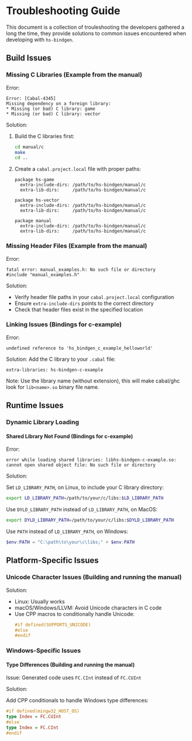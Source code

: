 # Troubleshooting Guide

This document is a collection of trouleshooting the developers gathered a long
the time, they provide solutions to common issues encountered when developing
with `hs-bindgen`.

## Build Issues

### Missing C Libraries (Example from the manual)

Error:

```
Error: [Cabal-4345]
Missing dependency on a foreign library:
* Missing (or bad) C library: game
* Missing (or bad) C library: vector
```

Solution:

1. Build the C libraries first:
   ```bash
   cd manual/c
   make
   cd ..
   ```

2. Create a `cabal.project.local` file with proper paths:
   ```
   package hs-game
     extra-include-dirs: /path/to/hs-bindgen/manual/c
     extra-lib-dirs:     /path/to/hs-bindgen/manual/c

   package hs-vector
     extra-include-dirs: /path/to/hs-bindgen/manual/c
     extra-lib-dirs:     /path/to/hs-bindgen/manual/c

   package manual
     extra-include-dirs: /path/to/hs-bindgen/manual/c
     extra-lib-dirs:     /path/to/hs-bindgen/manual/c
   ```

### Missing Header Files (Example from the manual)

Error:

```
fatal error: manual_examples.h: No such file or directory
#include "manual_examples.h"
```

Solution:

- Verify header file paths in your `cabal.project.local` configuration
- Ensure `extra-include-dirs` points to the correct directory
- Check that header files exist in the specified location

### Linking Issues (Bindings for c-example)

Error:

```
undefined reference to 'hs_bindgen_c_example_helloworld'
```

Solution:
Add the C library to your `.cabal` file:

```
extra-libraries: hs-bindgen-c-example
```

Note: Use the library name (without extension), this will make cabal/ghc look
for `lib<name>.so` binary file name.

## Runtime Issues

### Dynamic Library Loading

#### Shared Library Not Found (Bindings for c-example)

Error:

```
error while loading shared libraries: libhs-bindgen-c-example.so: cannot open shared object file: No such file or directory
```

Solution:

Set `LD_LIBRARY_PATH`, on Linux, to include your C library directory:

```bash
export LD_LIBRARY_PATH=/path/to/your/c/libs:$LD_LIBRARY_PATH
```

Use `DYLD_LIBRARY_PATH` instead of `LD_LIBRARY_PATH`, on MacOS:

```bash
export DYLD_LIBRARY_PATH=/path/to/your/c/libs:$DYLD_LIBRARY_PATH
```

Use `PATH` instead of `LD_LIBRARY_PATH`, on Windows:

```powershell
$env:PATH = "C:\path\to\your\c\libs;" + $env:PATH
```

## Platform-Specific Issues

### Unicode Character Issues (Building and running the manual)

Solution:

- Linux: Usually works
- macOS/Windows/LLVM: Avoid Unicode characters in C code
- Use CPP macros to conditionally handle Unicode:
  ```c
  #if defined(SUPPORTS_UNICODE)
  #else
  #endif
  ```

### Windows-Specific Issues

#### Type Differences (Building and running the manual)

Issue: Generated code uses `FC.CInt` instead of `FC.CUInt`

Solution:

Add CPP conditionals to handle Windows type differences:

```haskell
#if defined(mingw32_HOST_OS)
type Index = FC.CUInt
#else
type Index = FC.CInt
#endif
```
